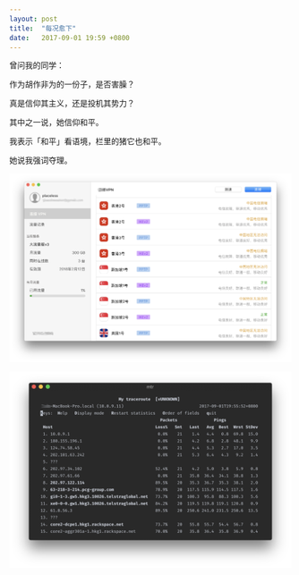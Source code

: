 ```yaml
---
layout: post
title:  "每况愈下"
date:   2017-09-01 19:59 +0800
---
```


曾问我的同学：

作为胡作非为的一份子，是否害臊？

真是信仰其主义，还是投机其势力？

其中之一说，她信仰和平。

我表示「和平」看语境，栏里的猪它也和平。

她说我强词夺理。

![yt](/files/2017/09/01/yt.png)

![mtr](/files/2017/09/01/mtr.png)

